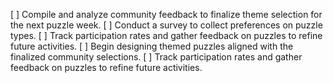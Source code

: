 [ ] Compile and analyze community feedback to finalize theme selection for the next puzzle week.
[ ] Conduct a survey to collect preferences on puzzle types.
[ ] Track participation rates and gather feedback on puzzles to refine future activities.
[ ] Begin designing themed puzzles aligned with the finalized community selections.
[ ] Track participation rates and gather feedback on puzzles to refine future activities.